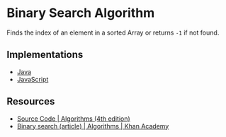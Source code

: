 # Binary Search Algorithm

Finds the index of an element in a sorted Array or returns `-1` if not found.

## Implementations

* [Java](../lib/BinarySearch.java)
* [JavaScript](./BinarySearch.js)

## Resources

* [Source Code | Algorithms (4th edition)](https://algs4.cs.princeton.edu/11model/BinarySearch.java.html)
* [Binary search (article) | Algorithms | Khan Academy](https://www.khanacademy.org/computing/computer-science/algorithms/binary-search/a/binary-search)